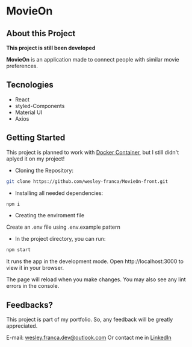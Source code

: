 # MovieOn

## About this Project

**This project is still been developed**

**MovieOn** is an application made to connect people with similar movie preferences.

## Tecnologies

  - React
  - styled-Components
  - Material UI
  - Axios

## Getting Started

This project is planned to work with [Docker Container](https://www.docker.com/resources/what-container/), but I still didn't aplyed it on my project!

- Cloning the Repository:

```bash
git clone https://github.com/wesley-franca/MovieOn-front.git
```

- Installing all needed dependencies:

```bash
npm i
```

- Creating the enviroment file

Create an .env file using .env.example pattern 


- In the project directory, you can run:

```bash
npm start
```
It runs the app in the development mode.
Open http://localhost:3000 to view it in your browser.

The page will reload when you make changes.
You may also see any lint errors in the console.


## Feedbacks?

This project is part of my portfolio. So, any feedback will be greatly appreciated.

E-mail: wesley.franca.dev@outlook.com
Or contact me in [LinkedIn](https://www.linkedin.com/in/wesley-web-developer)

